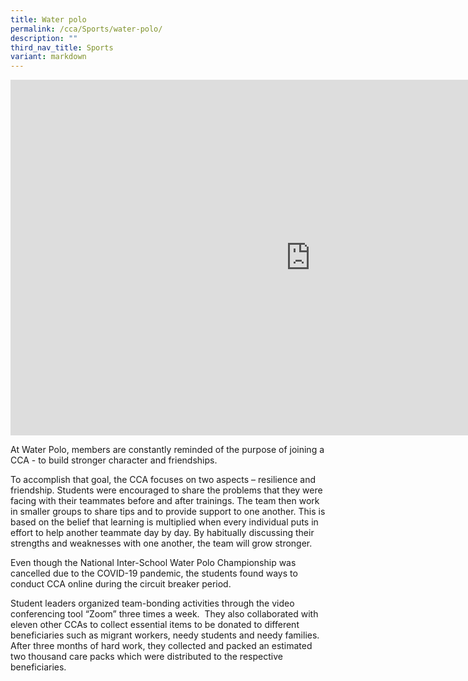 ```yaml
---
title: Water polo
permalink: /cca/Sports/water-polo/
description: ""
third_nav_title: Sports
variant: markdown
---
```

<iframe allowfullscreen="true" height="569" width="960" frameborder="0" src="https://docs.google.com/presentation/d/e/2PACX-1vRuzrGHUWwAXE0Ix4OiVAkx0IOY4apiJ1-qliCMVWemhGzVg9hBl2IN7UAQFLqsWdYAQxlOn54p7kCX/embed?start=false&amp;loop=false&amp;delayms=3000"></iframe>

At Water Polo, members are constantly reminded of the purpose of joining a CCA - to build stronger character and friendships.

To accomplish that goal, the CCA focuses on two aspects – resilience and friendship. Students were encouraged to share the problems that they were facing with their teammates before and after trainings. The team then work in smaller groups to share tips and to provide support to one another. This is based on the belief that learning is multiplied when every individual puts in effort to help another teammate day by day. By habitually discussing their strengths and weaknesses with one another, the team will grow stronger.

Even though the National Inter-School Water Polo Championship was cancelled due to the COVID-19 pandemic, the students found ways to conduct CCA online during the circuit breaker period.&nbsp;

Student leaders organized team-bonding activities through the video conferencing tool “Zoom” three times a week.&nbsp; They also collaborated with eleven other CCAs to collect essential items to be donated to different beneficiaries such as migrant workers, needy students and needy families.&nbsp; After three months of hard work, they collected and packed an estimated two thousand care packs which were distributed to the respective beneficiaries.

